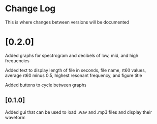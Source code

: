 # Change Log
This is where changes between versions will be documented

# [0.2.0]
Added graphs for spectrogram and decibels of low, mid, and high frequencies

Added text to display length of file in seconds, file name, rt60 values, 
average rt60 minus 0.5, highest resonant frequency, and figure title

Added buttons to cycle between graphs

## [0.1.0]
Added gui that can be used to load .wav and .mp3 files and display their waveform
